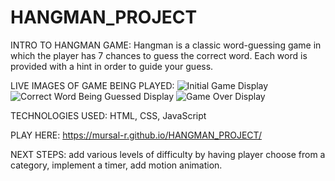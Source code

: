 # HANGMAN_PROJECT

INTRO TO HANGMAN GAME: 
Hangman is a classic word-guessing game in which the player has 7 chances to guess the correct word. Each word is provided with a hint in order to guide your guess.

LIVE IMAGES OF GAME BEING PLAYED:
![Initial Game Display](https://imgur.com/3E0E2fF)
![Correct Word Being Guessed Display](https://imgur.com/V46Kyla)
![Game Over Display](https://imgur.com/rEsaiv5)

TECHNOLOGIES USED: HTML, CSS, JavaScript

PLAY HERE: https://mursal-r.github.io/HANGMAN_PROJECT/ 

NEXT STEPS: add various levels of difficulty by having player choose from a category, implement a timer, add motion animation.
